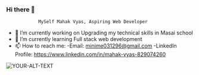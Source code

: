 ### Hi there 👋
                MySelf Mahak Vyas, Aspiring Web Developer 


- 🔭 I’m currently working on Upgrading my technical skills in Masai school  
- 🌱 I’m currently learning Full stack web development 
-  📫 How to reach me:
                      -Email: minime031296@gmail.com
                      -LinkedIn Profile: https://www.linkedin.com/in/mahak-vyas-829074260
<picture>
 <source media="(prefers-color-scheme: dark)" srcset="YOUR-DARKMODE-IMAGE">
 <source media="(prefers-color-scheme: light)" srcset="YOUR-LIGHTMODE-IMAGE">
 <img alt="YOUR-ALT-TEXT" src="YOUR-DEFAULT-IMAGE">
</picture>


